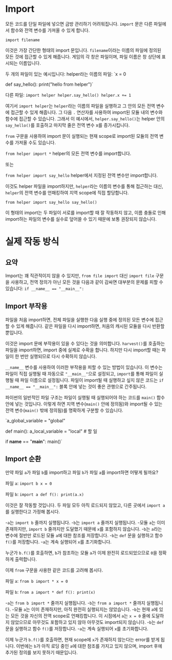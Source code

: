 # Import
모든 코드를 단일 파일에 넣으면 금방 관리하기 어려워집니다.
`import` 문은 다른 파일에서 함수와 전역 변수를 가져올 수 있게 합니다.

`import filename`

이것은 가장 간단한 형태의 import 문입니다. `filename`이라는 이름의 파일에 정의된 모든 것에 접근할 수 있게 해줍니다. 게임의 각 창은 파일이며, 파일 이름은 창 상단에 표시되는 이름입니다.

두 개의 파일이 있는 예시입니다:
helper라는 이름의 파일:
`x = 0

def say_hello():
    print("hello from helper")`

다른 파일:
`import helper
helper.say_hello()
helper.x += 1`

여기서 `import helper`는 `helper`라는 이름의 파일을 실행하고 그 안의 모든 전역 변수에 접근할 수 있게 해줍니다.
그 다음 `.` 연산자를 사용하여 import된 모듈 내의 변수와 함수에 접근할 수 있습니다.
그래서 이 예시에서, `helper.say_hello()`는 helper 안의 `say_hello()`를 호출하고 마지막 줄은 전역 변수 x를 증가시킵니다.

`from` 구문을 사용하여 import 문이 실행되는 현재 scope로 import된 모듈의 전역 변수를 가져올 수도 있습니다.

`from helper import *`
helper의 모든 전역 변수를 import합니다.

또는

`from helper import say_hello`
helper에서 지정된 전역 변수만 import합니다.

이것도 helper 파일을 import하지만, `helper`라는 이름의 변수를 통해 접근하는 대신, `helper`의 전역 변수를 언패킹하여 지역 scope에 직접 할당합니다.

`from helper import say_hello
say_hello()`

이 형태의 import는 두 파일이 서로를 import할 때 잘 작동하지 않고, 이름 충돌로 인해 import하는 파일의 변수를 실수로 덮어쓸 수 있기 때문에 보통 권장되지 않습니다.

# 실제 작동 방식

## 요약
Import는 꽤 직관적이지 않을 수 있지만, `from file import` 대신 `import file` 구문을 사용하고, 전역 정의가 아닌 모든 것을 다음과 같이 감싸면 대부분의 문제를 피할 수 있습니다:
`if __name__ == "__main__":`

## Import 부작용
파일을 처음 import하면, 전체 파일을 실행한 다음 실행 중에 정의된 모든 변수에 접근할 수 있게 해줍니다.
같은 파일을 다시 import하면, 처음의 캐시된 모듈을 다시 반환할 뿐입니다.

이것은 import 문에 부작용이 있을 수 있다는 것을 의미합니다. `harvest()`를 호출하는 파일을 import하면, import 중에 실제로 수확을 합니다. 하지만 다시 import할 때는 파일이 한 번만 실행되므로 다시 수확하지 않습니다.

`__name__` 변수를 사용하여 이러한 부작용을 피할 수 있는 방법이 있습니다. 이 변수는 파일이 직접 실행될 때 자동으로 `"__main__"`으로 설정되고, `import`를 통해 파일이 실행될 때 파일 이름으로 설정됩니다.
파일이 import될 때 실행하고 싶지 않은 코드는 `if __name__ == "__main__":` 블록 안에 넣는 것이 좋은 관행으로 간주됩니다.

파이썬의 일반적인 파일 구조는 파일이 실행될 때 실행되어야 하는 코드를 `main()` 함수 안에 넣는 것입니다. 이렇게 하면 지역 변수(`main()` 안에 정의됨)와 import될 수 있는 전역 변수(`main()` 밖에 정의됨)를 명확하게 구분할 수 있습니다.

`a_global_variable = "global"

def main():
    a_local_variable = "local"
    # 할 일

if __name__ == "__main__":
    main()`

## Import 순환
만약 파일 `a`가 파일 `b`를 import하고 파일 `b`가 파일 `a`를 import하면 어떻게 될까요?

파일 `a`:
`import b
x = 0`

파일 `b`:
`import a
def f():
    print(a.x)`

이것은 잘 작동할 것입니다. 두 파일 모두 아직 로드되지 않았고, 다른 곳에서 `import a`를 실행한다고 가정해 봅시다.

-`a`는 `import b` 줄까지 실행됩니다.
-`b`는 `import a` 줄까지 실행됩니다.
-모듈 `a`는 이미 존재하지만, `import b` 줄까지만 도달했기 때문에 `x`를 포함하지 않습니다.
-`b`는 `a`라는 변수에 절반만 로드된 모듈 `a`에 대한 참조를 저장합니다.
-`b`는 `def` 문을 실행하고 함수 `f()`를 저장합니다.
-`a`는 계속 실행되어 `x`를 초기화합니다.

누군가 `b.f()`를 호출하면, `b`가 참조하는 모듈 `a`가 이제 완전히 로드되었으므로 `0`을 정확하게 출력합니다.

이제 `from` 구문을 사용한 같은 코드를 고려해 봅시다.

파일 `a`:
`from b import *
x = 0`

파일 `b`:
`from a import *
def f():
    print(x)`

-`a`는 `from b import *` 줄까지 실행됩니다.
-`b`는 `from a import *` 줄까지 실행됩니다.
-모듈 `a`는 이미 존재하지만, 아직 완전히 실행되지는 않았습니다.
-`b`는 현재 `a`에 있는 모든 것을 자신의 전역 scope로 언패킹합니다. 이 시점에서 `a`는 `x = 0` 줄에 도달하지 않았으므로 아무것도 포함하고 있지 않아 아무것도 import되지 않습니다.
-`b`는 `def` 문을 실행하고 함수 `f()`를 저장합니다.
-`a`는 계속 실행되어 `x`를 초기화합니다.

이제 누군가 `b.f()`를 호출하면, 현재 scope에 `x`가 존재하지 않는다는 error를 받게 됩니다. 이번에는 `b`가 아직 로딩 중인 `a`에 대한 참조를 가지고 있지 않으며, import 후에 추가된 정의를 보지 못하기 때문입니다.